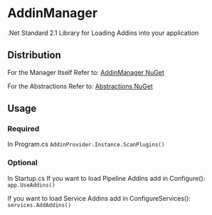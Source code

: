 # AddinManager

.Net Standard 2.1 Library for Loading Addins into your application

## Distribution

For the Manager Itself Refer to: [AddinManager NuGet](https://link)

For the Abstractions Refer to: [Abstractions NuGet](https://link)

## Usage

### Required

In Program.cs
`AddinProvider.Instance.ScanPlugins()`

### Optional

In Startup.cs
If you want to load Pipeline Addins add in Configure(): `app.UseAddins()`

If you want to load Service Addins add in ConfigureServices(): `services.AddAddins()`
